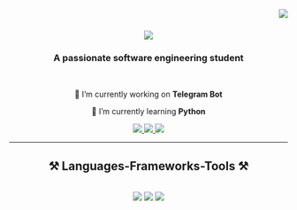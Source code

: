 <img align="right" src="https://visitor-badge.laobi.icu/badge?page_id=Chile02.Chile02" />

<h1 align="center">
    <img src="https://readme-typing-svg.herokuapp.com/?font=Righteous&size=35&center=true&vCenter=true&width=500&height=70&duration=4000&lines=Hi+There!+👋;+I'm+Blessings+Mwandira!;" />
</h1>

<h3 align="center">A passionate software engineering student</h3>

<br/>

<div align="center">
 
 🔭 I’m currently working on **Telegram Bot**
 
 🌱 I’m currently learning **Python**

 </div>
 
<div align="center"> 
  <a href="mailto:blessingsmwandira4@gmail.com">
    <img src="https://img.shields.io/badge/Gmail-333333?style=for-the-badge&logo=gmail&logoColor=red" />
  </a>
  <a href="https://linkedin.com/in/blessings-mwandira-31410b26a" target="_blank">
    <img src="https://img.shields.io/badge/LinkedIn-0077B5?style=for-the-badge&logo=linkedin&logoColor=white" target="_blank" />
  </a>
  <a href="https://chile02.github.io/" target="_blank">
     <img src="https://img.shields.io/badge/Portfolio-FF5722?style=for-the-badge&logo=todoist&logoColor=white" target="_blank" /> <!-- sqlite, safari, google-chrome are other good icon options -->
  </a>
</div>

 <hr/>
 
<h2 align="center">⚒️ Languages-Frameworks-Tools ⚒️</h2>
<br/>
<div align="center">
    <img src="https://skillicons.dev/icons?i=cs,java,javascript,python,php,r" />
    <img src="https://skillicons.dev/icons?i=bootstrap,html,css,vscode,github,git" />
    <img src="https://skillicons.dev/icons?i=mysql,linux,unity,visualstudio" /><br>
</div>

<br/>
